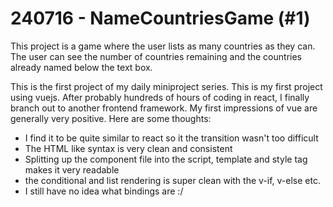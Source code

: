 # 240716 - NameCountriesGame (#1)
This project is a game where the user lists as many countries as they can. The
user can see the number of countries remaining and the countries already named
below the text box.

This is the first project of my daily miniproject series. This is my first
project using vuejs. After probably hundreds of hours of coding in react, I
finally branch out to another frontend framework. My first impressions of vue
are generally very positive. Here are some thoughts:
- I find it to be quite similar to react so it the transition wasn't too difficult
- The HTML like syntax is very clean and consistent
- Splitting up the component file into the script, template and style
tag makes it very readable
- the conditional and list rendering is super clean with the v-if, v-else etc.
- I still have no idea what bindings are :/
